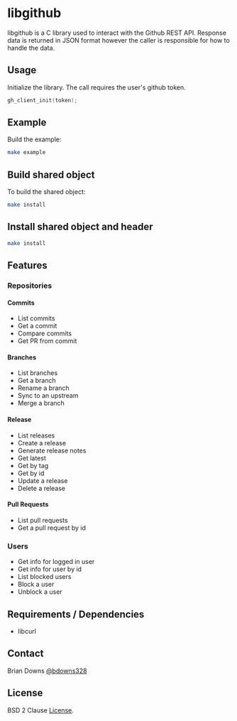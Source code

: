 # libgithub

libgithub is a C library used to interact with the Github REST API. Response data is returned in JSON format however the caller is responsible for how to handle the data.

## Usage

Initialize the library. The call requires the user's github token.

```c
gh_client_init(token);
```

## Example 

Build the example:

```sh
make example
```

## Build shared object

To build the shared object:

```sh
make install
```

## Install shared object and header

```sh
make install
```

## Features

### Repositories
#### Commits

* List commits
* Get a commit
* Compare commits
* Get PR from commit

#### Branches

* List branches
* Get a branch
* Rename a branch
* Sync to an upstream
* Merge a branch

#### Release

* List releases
* Create a release
* Generate release notes
* Get latest
* Get by tag
* Get by id
* Update a release
* Delete a release

#### Pull Requests

* List pull requests
* Get a pull request by id

### Users

* Get info for logged in user
* Get info for user by id
* List blocked users
* Block a user
* Unblock a user

## Requirements / Dependencies

* libcurl

## Contact

Brian Downs [@bdowns328](http://twitter.com/bdowns328)

## License

BSD 2 Clause [License](/LICENSE).
